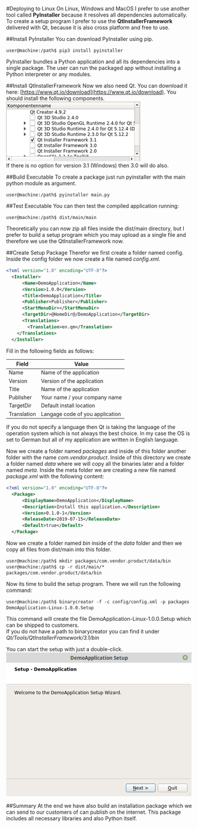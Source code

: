 #Deploying to Linux
On Linux, Windows and MacOS I prefer to use another tool called **PyInstaller** because it resolves all dependencies automatically.  
To create a setup program I prefer to use the **QtInstallerFramework** delivered with Qt, because it is also cross platform and free to use.

##Install PyInstaller
You can download PyInstaller using pip.

```console
user@machine:/path$ pip3 install pyinstaller
```
PyInstaller bundles a Python application and all its dependencies into a single package. The user can run the packaged app without installing a Python interpreter or any modules.

##Install QtInstallerFramework
Now we also need Qt. You can download it here: [https://www.qt.io/download](https://www.qt.io/download).
You should install the following components.   
![installer](../images/installer.png "installer")  
If there is no option for version 3.1 (Windows) then 3.0 will do also. 


##Build Executable
To create a package just run pyinstaller with the main python module as argument.
```console
user@machine:/path$ pyinstaller main.py
```

##Test Executable
You can then test the compiled application running:
```console 
user@machine:/path$ dist/main/main
```

Theoretically you can now zip all files inside the dist/main directory, but I prefer to build a setup program which you may upload as a single file and therefore we use the QtInstallerFramework now.

##Create Setup Package
Therefor we first create a folder named config.  
Inside the config folder we now create a file named *config.xml*.  
```xml
<?xml version="1.0" encoding="UTF-8"?>
  <Installer>
      <Name>DemoApplication</Name>
      <Version>1.0.0</Version>
      <Title>DemoApplication</Title>
      <Publisher>Publisher</Publisher>
      <StartMenuDir></StartMenuDir>
      <TargetDir>@HomeDir@/DemoApplication</TargetDir>
      <Translations>
        <Translation>en.qm</Translation>
    </Translations>
  </Installer>
```
Fill in the following fields as follows:  

| Field | Value |
|  ---     |   ---     |
|  Name   |   Name of the application     |
|  Version   |   Version of the application    |
|  Title   |   Name of the application    |
|  Publisher   |   Your name / your company name    |
|  TargetDir   |   Default install location    |
|  Translation   |   Langage code of you application    |

If you do not specify a language then Qt is taking the language of the operation system which is not always the best choice. In my case the OS is set to German but all of my application are written in English language.

Now we create a folder named *packages* and inside of this folder another folder with the name *com.vendor.product*. Inside of this directory we create a folder named *data* where we will copy all the binaries later and a folder named *meta*. Inside the meta folder we are creating a new file named *package.xml* with the following content:  
```xml
<?xml version="1.0" encoding="UTF-8"?>
  <Package>
      <DisplayName>DemoApplication</DisplayName>
      <Description>Install this application.</Description>
      <Version>0.1.0-1</Version>
      <ReleaseDate>2019-07-15</ReleaseDate>
      <Default>true</Default>
  </Package>
```  

Now we create a folder named *bin* inside of the *data* folder and then we copy all files from dist/main into this folder.

```console
user@machine:/path$ mkdir packages/com.vendor.product/data/bin
user@machine:/path$ cp -r dist/main/* packages/com.vendor.product/data/bin
```  

Now its time to build the setup program. There we will run the following command:  
```console
user@machine:/path$ binarycreator -f -c config/config.xml -p packages DemoApplication-Linux-1.0.0.Setup
``` 
This command will create the file DemoApplication-Linux-1.0.0.Setup which can be shipped to customers.  
If you do not have a path to binarycreator you can find it under *Qt/Tools/QtInstallerFramework/3.1/bin*

You can start the setup with just a double-click.  
![setup](../images/setup.png "setup")

##Summary
At the end we have also build an installation package which we can send to our customers of can publish on the internet. This package includes all necessary libraries and also Python itself. 
